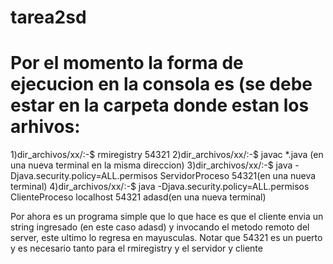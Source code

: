 # tarea2sd
# Por el momento la forma de ejecucion en la consola es (se debe estar en la carpeta donde estan los arhivos:
1)dir_archivos/xx/:-$ rmiregistry 54321 
2)dir_archivos/xx/:-$ javac *.java (en una nueva terminal en la misma direccion) 
3)dir_archivos/xx/:-$ java -Djava.security.policy=ALL.permisos ServidorProceso 54321(en una nueva terminal) 
4)dir_archivos/xx/:-$ java -Djava.security.policy=ALL.permisos ClienteProceso localhost 54321 adasd(en una nueva terminal) 

Por ahora es un programa simple que lo que hace es que el cliente envia un string ingresado (en este caso adasd) y invocando el metodo remoto del server, este ultimo lo regresa en mayusculas.
Notar que 54321 es un puerto y es necesario tanto para el rmiregistry y el servidor y cliente
